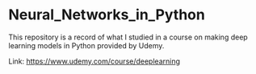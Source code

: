 # Neural_Networks_in_Python

This repository is a record of what I studied in a course on making deep learning models in Python provided by Udemy.

Link: https://www.udemy.com/course/deeplearning
